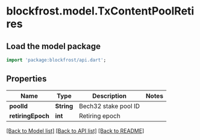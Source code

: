 # blockfrost.model.TxContentPoolRetires

## Load the model package
```dart
import 'package:blockfrost/api.dart';
```

## Properties
Name | Type | Description | Notes
------------ | ------------- | ------------- | -------------
**poolId** | **String** | Bech32 stake pool ID | 
**retiringEpoch** | **int** | Retiring epoch | 

[[Back to Model list]](../README.md#documentation-for-models) [[Back to API list]](../README.md#documentation-for-api-endpoints) [[Back to README]](../README.md)


